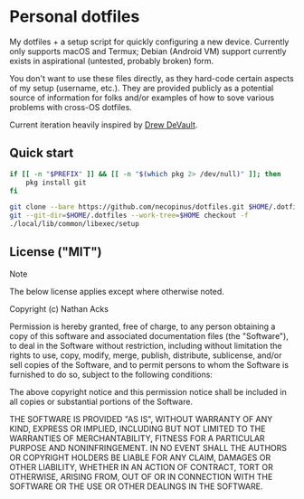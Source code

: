 # Personal dotfiles

My dotfiles + a setup script for quickly configuring a new device. Currently only supports macOS and Termux; Debian (Android VM) support currently exists in aspirational (untested, probably broken) form.

You don't want to use these files directly, as they hard-code certain aspects of my setup (username, etc.). They are provided publicly as a potential source of information for folks and/or examples of how to sove various problems with cross-OS dotfiles.

Current iteration heavily inspired by [Drew DeVault](https://drewdevault.com/2019/12/30/dotfiles.html).

## Quick start

```bash
if [[ -n "$PREFIX" ]] && [[ -n "$(which pkg 2> /dev/null)" ]]; then
    pkg install git
fi

git clone --bare https://github.com/necopinus/dotfiles.git $HOME/.dotfiles
git --git-dir=$HOME/.dotfiles --work-tree=$HOME checkout -f
./local/lib/common/libexec/setup
```

## License ("MIT")

> [!note]
> The below license applies except where otherwise noted.

Copyright (c) Nathan Acks

Permission is hereby granted, free of charge, to any person obtaining a copy of this software and associated documentation files (the "Software"), to deal in the Software without restriction, including without limitation the rights to use, copy, modify, merge, publish, distribute, sublicense, and/or sell copies of the Software, and to permit persons to whom the Software is furnished to do so, subject to the following conditions:

The above copyright notice and this permission notice shall be included in all copies or substantial portions of the Software.

THE SOFTWARE IS PROVIDED "AS IS", WITHOUT WARRANTY OF ANY KIND, EXPRESS OR IMPLIED, INCLUDING BUT NOT LIMITED TO THE WARRANTIES OF MERCHANTABILITY, FITNESS FOR A PARTICULAR PURPOSE AND NONINFRINGEMENT. IN NO EVENT SHALL THE AUTHORS OR COPYRIGHT HOLDERS BE LIABLE FOR ANY CLAIM, DAMAGES OR OTHER LIABILITY, WHETHER IN AN ACTION OF CONTRACT, TORT OR OTHERWISE, ARISING FROM, OUT OF OR IN CONNECTION WITH THE SOFTWARE OR THE USE OR OTHER DEALINGS IN THE SOFTWARE.

